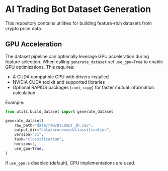 # AI Trading Bot Dataset Generation

This repository contains utilities for building feature-rich datasets from crypto price data.

## GPU Acceleration

The dataset pipeline can optionally leverage GPU acceleration during feature
selection. When calling `generate_dataset` set `use_gpu=True` to enable GPU
optimizations. This requires:

- A CUDA compatible GPU with drivers installed
- NVIDIA CUDA toolkit and supported libraries
- Optional RAPIDS packages (`cuml`, `cupy`) for faster mutual information
  calculation

Example:

```python
from utils.build_dataset import generate_dataset

generate_dataset(
    raw_path="data/raw/BTCUSDT_1h.csv",
    output_dir="data/processed/classification",
    version="v1",
    task="classification",
    horizon=3,
    use_gpu=True,
)
```

If `use_gpu` is disabled (default), CPU implementations are used.

